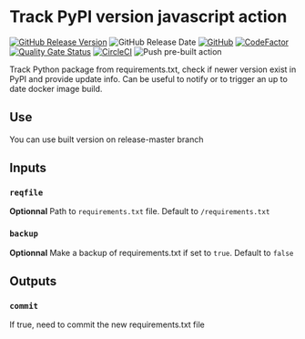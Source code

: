 # Track PyPI version javascript action

[![GitHub Release Version](https://img.shields.io/github/v/release/Verbalinsurection/track-pypi-version.svg?include_prereleases)](https://github.com/Verbalinsurection/track-pypi-version/releases)
![GitHub Release Date](https://img.shields.io/github/release-date/Verbalinsurection/track-pypi-version)
[![GitHub](https://img.shields.io/github/license/Verbalinsurection/track-pypi-version)](LICENSE)
[![CodeFactor](https://www.codefactor.io/repository/github/verbalinsurection/track-pypi-version/badge)](https://www.codefactor.io/repository/github/verbalinsurection/track-pypi-version)
[![Quality Gate Status](https://sonarcloud.io/api/project_badges/measure?project=Verbalinsurection_track-pypi-version&metric=alert_status)](https://sonarcloud.io/dashboard?id=Verbalinsurection_track-pypi-version)
[![CircleCI](https://circleci.com/gh/Verbalinsurection/track-pypi-version/tree/master.svg?style=shield)](https://circleci.com/gh/Verbalinsurection/track-pypi-version/tree/master)
![Push pre-built action](https://github.com/Verbalinsurection/track-pypi-version/workflows/Push%20pre-built%20action/badge.svg)

Track Python package from requirements.txt, check if newer version exist in PyPI and provide update info.
Can be useful to notify or to trigger an up to date docker image build.

## Use

You can use built version on release-master branch

## Inputs

### `reqfile`

**Optionnal** Path to `requirements.txt` file. Default to `/requirements.txt`

### `backup`

**Optionnal** Make a backup of requirements.txt if set to `true`. Default to `false`

## Outputs

### `commit`

If true, need to commit the new requirements.txt file
